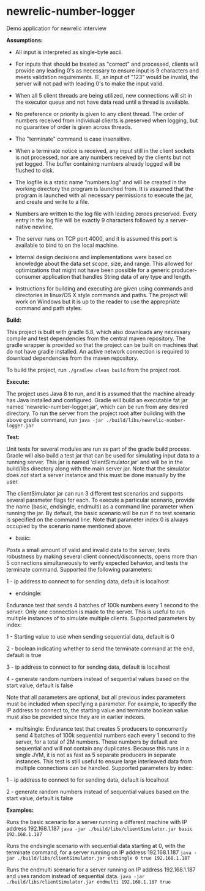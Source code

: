 # newrelic-number-logger
Demo application for newrelic interview

**Assumptions:**

- All input is interpreted as single-byte ascii.

- For inputs that should be treated as "correct" and processed, clients will provide any leading 0's as
  necessary to ensure input is 9 characters and meets validation requirements. IE, an input of "123" would be invalid, the
  server will not pad with leading 0's to make the input valid.

- When all 5 client threads are being utilized, new connections will sit in the executor queue and not have data read
  until a thread is available.

- No preference or priority is given to any client thread. The order of numbers received from individual clients is
  preserved when logging, but no guarantee of order is given across threads.

- The "terminate" command is case insensitive.

- When a terminate notice is received, any input still in the client sockets is not processed, nor are any
  numbers received by the clients but not yet logged. The buffer containing numbers already logged will be flushed to disk.

- The logfile is a static name "numbers.log" and will be created in the working directory the program is launched from.
  It is assumed that the program is launched with all necessary permissions to execute the jar, and create and write to a
  file.

- Numbers are written to the log file with leading zeroes preserved. Every entry in the log file will be exactly
  9 characters followed by a server-native newline.

- The server runs on TCP port 4000, and it is assumed this port is available to bind to on the local machine.

- Internal design decisions and implementations were based on knowledge about the data set scope, size, and range. This
  allowed for optimizations that might not have been possible for a generic producer-consumer application that handles
  String data of any type and length.

- Instructions for building and executing are given using commands and directories in linux/OS X style commands and paths.
  The project will work on Windows but it is up to the reader to use the appropriate command and path styles.


**Build:**

This project is built with gradle 6.8, which also downloads any necessary compile and test dependencies from the central
maven repository. The gradle wrapper is provided so that the project can be built on machines that do not have gradle
installed. An active network connection is required to download dependencies from the maven repository.

To build the project, run `./gradlew clean build` from the project root.

**Execute:**

The project uses Java 8 to run, and it is assumed that the machine already has Java installed and configured. Gradle will
build an executable fat jar named 'newrelic-number-logger.jar', which can be run from any desired directory.
To run the server from the project root after building with the above gradle command, run
`java -jar ./build/libs/newrelic-number-logger.jar`

**Test:**

Unit tests for several modules are run as part of the gradle build process. Gradle will also build a test jar that can
be used for simulating input data to a running server. This jar is named 'clientSimulator.jar' and will be in the
build/libs directory along with the main server jar. Note that the simulator does *not* start a server instance and this
must be done manually by the user.

The clientSimulator jar can run 3 different test scenarios and supports several parameter flags for each. To execute a
particular scenario, provide the name (basic, endsingle, endmulti) as a command line parameter when running the jar. By
default, the basic scenario will be run if no test scenario is specified on the command line. Note that parameter index
0 is always occupied by the scenario name mentioned above.

- basic:

Posts a small amount of valid and invalid data to the server, tests robustness by making several client
connect/disconnects, opens more than 5 connections simultaneously to verify expected behavior, and tests the terminate
command. Supported the following parameters:

1 - ip address to connect to for sending data, default is localhost

- endsingle:

Endurance test that sends 4 batches of 100k numbers every 1 second to the server. Only one connection is made to the
server. This is useful to run multiple instances of to simulate multiple clients. Supported parameters by index:

1 - Starting value to use when sending sequential data, default is 0

2 - boolean indicating whether to send the terminate command at the end, default is true

3 - ip address to connect to for sending data, default is localhost

4 - generate random numbers instead of sequential values based on the start value, default is false

Note that all parameters are optional, but all previous index parameters must be included when specifying a parameter.
For example, to specify the IP address to connect to, the starting value and terminate boolean value must also be
provided since they are in earlier indexes.

- multisingle:
Endurance test that creates 5 producers to concurrently send 4 batches of 100k sequential numbers each every 1 second to the
server, for a total of 2M numbers. These numbers by default are sequential and will not contain any duplicates. Because
this runs in a single JVM, it is not as fast as 5 separate producers in separate instances. This test is still useful
to ensure large interleaved data from multiple connections can be handled.
Supported parameters by index:

1 - ip address to connect to for sending data, default is localhost

2 - generate random numbers instead of sequential values based on the start value, default is false

**Examples:**

Runs the basic scenario for a server running a different machine with IP address 192.168.1.187
`java -jar ./build/libs/clientSimulator.jar basic 192.168.1.187`

Runs the endsingle scenario with sequential data starting at 0, with the terminate command, for a server running on IP address 192.168.1.187
`java -jar ./build/libs/clientSimulator.jar endsingle 0 true 192.168.1.187`

Runs the endmulti scenario for a server running on IP address 192.168.1.187 and uses random instead of sequential data.
`java -jar ./build/libs/clientSimulator.jar endmulti 192.168.1.187 true`
